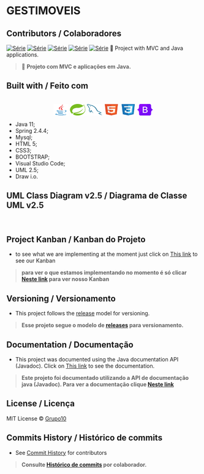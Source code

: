 # GESTIMOVEIS


## Contributors / Colaboradores
[![Série](https://img.shields.io/badge/MDS-Lucas-blue)](https://github.com/lramon2001)
[![Série](https://img.shields.io/badge/Grupo10-Maicon-green)](https://github.com/PhRezende-eng)
[![Série](https://img.shields.io/badge/Grupo10-Godoy-blue)](https://github.com/SwampTG)
[![Série](https://img.shields.io/badge/Grupo10-Eduardo-green)](https://github.com/CrimsonCrown)
[![Série](https://img.shields.io/badge/Grupo10-José-blue)](https://github.com/CrimsonCrown)
:rocket: Project with MVC and Java applications. 

> :rocket: **Projeto com MVC e aplicações em Java.**

## Built with / Feito com
<div style="display: inline_block" align="center"><br>
  <img align="center" alt="Judeu-Java" height="30" width="40" src="https://raw.githubusercontent.com/devicons/devicon/master/icons/java/java-original.svg">
  <img align="center" alt="Judeu-Spring" height="30" width="40" src="https://raw.githubusercontent.com/devicons/devicon/master/icons/spring/spring-original.svg">
  <img align="center" alt="Judeu-Mysql" height="30" width="40" src="https://raw.githubusercontent.com/devicons/devicon/master/icons/mysql/mysql-original.svg">
  <img align="center" alt="Judeu-HTML" height="30" width="40" src="https://raw.githubusercontent.com/devicons/devicon/master/icons/html5/html5-original.svg">
  <img align="center" alt="Judeu-CSS" height="30" width="40" src="https://raw.githubusercontent.com/devicons/devicon/master/icons/css3/css3-original.svg">
   <img align="center" alt="Judeu-CSS" height="30" width="40" src="https://raw.githubusercontent.com/devicons/devicon/master/icons/bootstrap/bootstrap-original.svg">
</div>

- Java 11;
- Spring 2.4.4;
- Mysql;
- HTML 5;
- CSS3;
- BOOTSTRAP;
- Visual Studio Code;
- UML 2.5;
- Draw i.o.

## UML Class Diagram v2.5 / Diagrama de Classe UML v2.5
<img src="" width="1200"/>

## Project Kanban / Kanban do Projeto
- to see what we are implementing at the moment just click on [This link]() to see our Kanban
> **para ver o que estamos implementando no momento é só clicar [Neste link]() para ver nosso Kanban**

## Versioning / Versionamento
- This project follows the [release]() model for versioning.

> **Esse projeto segue o modelo de [releases]() para versionamento.**

## Documentation / Documentação
- This project was documented using the Java documentation API (Javadoc). Click on [This link](https://lramon2001.github.io/Documentation/apidocs/) to see the documentation.

> **Este projeto foi documentado utilizando a API de documentação java (Javadoc). Para ver a documentação clique [Neste link]()**

## License / Licença
MIT License © [Grupo10]()

## Commits History / Histórico de commits
- See [Commit History]() for contributors

> **Consulte [Histórico de commits]() por colaborador.**
